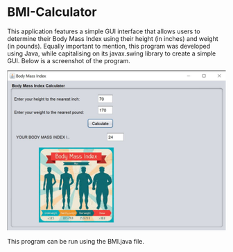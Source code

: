 # BMI-Calculator

This application features a simple GUI interface that allows users to determine their Body Mass Index using their height (in inches) and weight (in pounds). Equally important to mention, this program was developed using Java, while capitalising on its javax.swing library to create a simple GUI. Below is a screenshot of the program.

![image showing program](snippet.JPG)


This program can be run using the BMI.java file.
